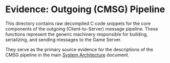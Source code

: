 # Evidence: Outgoing (CMSG) Pipeline

This directory contains raw decompiled C code snippets for the core components of the outgoing (Client-to-Server) message pipeline. These functions represent the generic machinery responsible for building, serializing, and sending messages to the Game Server.

They serve as the primary source evidence for the descriptions of the CMSG pipeline in the main [System Architecture](../../system-architecture.md) document.